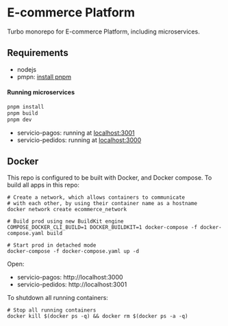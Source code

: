 # E-commerce Platform

Turbo monorepo for E-commerce Platform, including microservices.

## Requirements

- nodejs
- pmpn: [install pnpm](https://pnpm.io/installation)

#### Running microservices

```bash
pnpm install
pnpm build
pnpm dev
```

- servicio-pagos: running at [localhost:3001](http://localhost::3001)
- servicio-pedidos: running at [localhost:3000](http://localhost::3000)

## Docker

This repo is configured to be built with Docker, and Docker compose. To build all apps in this repo:

```
# Create a network, which allows containers to communicate
# with each other, by using their container name as a hostname
docker network create ecommerce_network

# Build prod using new BuildKit engine
COMPOSE_DOCKER_CLI_BUILD=1 DOCKER_BUILDKIT=1 docker-compose -f docker-compose.yaml build

# Start prod in detached mode
docker-compose -f docker-compose.yaml up -d
```

Open:

- servicio-pagos: http://localhost:3000
- servicio-pedidos: http://localhost:3001

To shutdown all running containers:

```
# Stop all running containers
docker kill $(docker ps -q) && docker rm $(docker ps -a -q)
```
